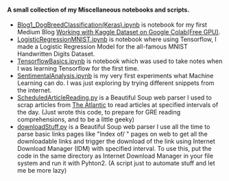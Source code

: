 #### A small collection of my Miscellaneous notebooks and scripts.

* [Blog1_DogBreedClassification(Keras).ipynb](./Blog1_DogBreedClassification(Keras).ipynb) is notebook for my first Medium Blog [Working with Kaggle Dataset on Google Colab(Free GPU)](https://medium.com/@vivekpothina/working-with-kaggle-dataset-on-google-colab-d3d4a77ead62).
* [LogisticRegressionMNIST.ipynb](./LogisticRegressionMNIST.ipynb) is notebook where using Tensorflow, I made a Logistic Regression Model for the all-famous MNIST Handwritten Digits Dataset.
* [TensorflowBasics.ipynb](./TensorflowBasics.ipynb) is notebook which was used to take notes when I was learning Tensorflow for the first time.
* [SentimentalAnalysis.ipynb](./SentimentalAnalysis.ipynb) is my very first experiments what Machine Learning can do. I was just exploring by trying different snippets from the internet.
* [ScheduledArticleReading.py](./ScheduledArticleReading.py) is a Beautiful Soup web parser I used to scrap articles from [The Atlantic](https://www.theatlantic.com/international/) to read articles at specified intervals of the day. \(Just wrote this code, to prepare for GRE reading comprehensions, and to be a little geeky\)
* [downloadStuff.py](./downloadStuff.py) is a Beautiful Soup web parser I use all the time to parse basic links pages like "Index of/ " pages on web to get all the downloadable links and trigger the download of the link using Internet Download Manager (IDM) with specified interval. To use this, put the code in the same directory as Internet Download Manager in your file system and run it with Pyhton2. \(A script just to automate stuff and let me be more lazy\)

